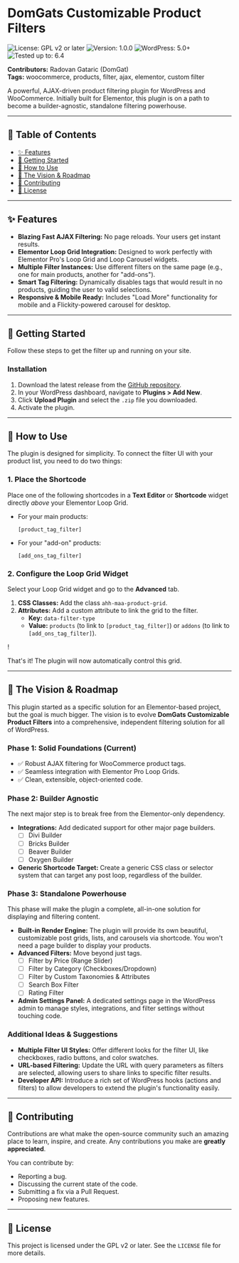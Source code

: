 # DomGats Customizable Product Filters

![License: GPL v2 or later](https://img.shields.io/badge/License-GPL%20v2%20or%20later-blue.svg)
![Version: 1.0.0](https://img.shields.io/badge/Version-1.0.0-brightgreen.svg)
![WordPress: 5.0+](https://img.shields.io/badge/WordPress-5.0%2B-blue.svg)
![Tested up to: 6.4](https://img.shields.io/badge/Tested%20up%20to-6.4-lightgrey.svg)

**Contributors:** Radovan Gataric (DomGat)  
**Tags:** woocommerce, products, filter, ajax, elementor, custom filter

A powerful, AJAX-driven product filtering plugin for WordPress and WooCommerce. Initially built for Elementor, this plugin is on a path to become a builder-agnostic, standalone filtering powerhouse.

---

## 📖 Table of Contents

* [✨ Features](#-features)
* [🚀 Getting Started](#-getting-started)
* [🔧 How to Use](#-how-to-use)
* [🔮 The Vision & Roadmap](#-the-vision--roadmap)
* [🤝 Contributing](#-contributing)
* [📜 License](#-license)

---

## ✨ Features

* **Blazing Fast AJAX Filtering:** No page reloads. Your users get instant results.
* **Elementor Loop Grid Integration:** Designed to work perfectly with Elementor Pro's Loop Grid and Loop Carousel widgets.
* **Multiple Filter Instances:** Use different filters on the same page (e.g., one for main products, another for "add-ons").
* **Smart Tag Filtering:** Dynamically disables tags that would result in no products, guiding the user to valid selections.
* **Responsive & Mobile Ready:** Includes "Load More" functionality for mobile and a Flickity-powered carousel for desktop.

---

## 🚀 Getting Started

Follow these steps to get the filter up and running on your site.

### Installation

1.  Download the latest release from the [GitHub repository](https://github.com/your-repo-link).
2.  In your WordPress dashboard, navigate to **Plugins > Add New**.
3.  Click **Upload Plugin** and select the `.zip` file you downloaded.
4.  Activate the plugin.

---

## 🔧 How to Use

The plugin is designed for simplicity. To connect the filter UI with your product list, you need to do two things:

### 1. Place the Shortcode

Place one of the following shortcodes in a **Text Editor** or **Shortcode** widget directly *above* your Elementor Loop Grid.

* For your main products:
    ```
    [product_tag_filter]
    ```
* For your "add-on" products:
    ```
    [add_ons_tag_filter]
    ```

### 2. Configure the Loop Grid Widget

Select your Loop Grid widget and go to the **Advanced** tab.

1.  **CSS Classes:** Add the class `ahh-maa-product-grid`.
2.  **Attributes:** Add a custom attribute to link the grid to the filter.
    * **Key:** `data-filter-type`
    * **Value:** `products` (to link to `[product_tag_filter]`) or `addons` (to link to `[add_ons_tag_filter]`).

!

That's it! The plugin will now automatically control this grid.

---

## 🔮 The Vision & Roadmap

This plugin started as a specific solution for an Elementor-based project, but the goal is much bigger. The vision is to evolve **DomGats Customizable Product Filters** into a comprehensive, independent filtering solution for all of WordPress.

### Phase 1: Solid Foundations (Current)

* ✅ Robust AJAX filtering for WooCommerce product tags.
* ✅ Seamless integration with Elementor Pro Loop Grids.
* ✅ Clean, extensible, object-oriented code.

### Phase 2: Builder Agnostic

The next major step is to break free from the Elementor-only dependency.

* **Integrations:** Add dedicated support for other major page builders.
    * [ ] Divi Builder
    * [ ] Bricks Builder
    * [ ] Beaver Builder
    * [ ] Oxygen Builder
* **Generic Shortcode Target:** Create a generic CSS class or selector system that can target any post loop, regardless of the builder.

### Phase 3: Standalone Powerhouse

This phase will make the plugin a complete, all-in-one solution for displaying and filtering content.

* **Built-in Render Engine:** The plugin will provide its own beautiful, customizable post grids, lists, and carousels via shortcode. You won't need a page builder to display your products.
* **Advanced Filters:** Move beyond just tags.
    * [ ] Filter by Price (Range Slider)
    * [ ] Filter by Category (Checkboxes/Dropdown)
    * [ ] Filter by Custom Taxonomies & Attributes
    * [ ] Search Box Filter
    * [ ] Rating Filter
* **Admin Settings Panel:** A dedicated settings page in the WordPress admin to manage styles, integrations, and filter settings without touching code.

### Additional Ideas & Suggestions

* **Multiple Filter UI Styles:** Offer different looks for the filter UI, like checkboxes, radio buttons, and color swatches.
* **URL-based Filtering:** Update the URL with query parameters as filters are selected, allowing users to share links to specific filter results.
* **Developer API:** Introduce a rich set of WordPress hooks (actions and filters) to allow developers to extend the plugin's functionality easily.

---

## 🤝 Contributing

Contributions are what make the open-source community such an amazing place to learn, inspire, and create. Any contributions you make are **greatly appreciated**.

You can contribute by:
* Reporting a bug.
* Discussing the current state of the code.
* Submitting a fix via a Pull Request.
* Proposing new features.

---

## 📜 License

This project is licensed under the GPL v2 or later. See the `LICENSE` file for more details.

